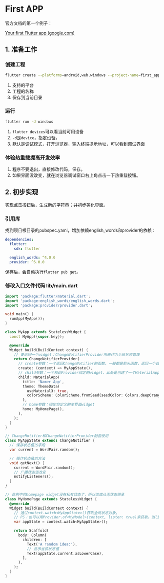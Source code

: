 # First APP

官方文档的第一个例子：  

[Your first Flutter app (google.com)](https://codelabs.developers.google.com/codelabs/flutter-codelab-first#0)

## 1. 准备工作
### 创建工程

```sh
flutter create --platforms=android,web,windows --project-name=first_app .
```

1. 支持的平台
2. 工程的名称
3. 保存到当前目录

### 运行

```sh
flutter run -d windows
```

1. `flutter devices`可以看当前可用设备
2. `-d`是`device`，指定设备。
3. 默认是调试模式，打开浏览器，输入终端提示地址，可以看到调试界面

### 体验热重载提高开发效率

1. 程序不要退出，直接修改代码，保存。
2. 如果界面没改变，就在浏览器调试窗口右上角点击一下热重载按钮。

## 2. 初步实现 

实现点击按钮后，生成新的字符串；并初步美化界面。

### 引用库

找到项目根目录的pubspec.yaml，增加依赖english_words和provider的依赖：
```yaml
dependencies:
  flutter:
    sdk: flutter

  english_words: ^4.0.0
  provider: ^6.0.0
```
保存后，会自动执行`flutter pub get`。

### 修改入口文件代码 lib/main.dart

```dart
import 'package:flutter/material.dart';
import 'package:english_words/english_words.dart';
import 'package:provider/provider.dart';

void main() {
  runApp(MyApp());
}

class MyApp extends StatelessWidget {
  const MyApp({super.key});

  @override
  Widget build(BuildContext context) {
    // 要返回一个widget；ChangeNotifierProvider用来作为全局状态管理
    return ChangeNotifierProvider(
      // create参数：一个返回ChangeNotifier的函数，一般都是箭头函数，返回一个自定义的状态对象
      create: (context) => MyAppState(),
      // child参数：一个和此Provider绑定的widget，此处是创建了一个MaterialApp
      child: MaterialApp(
        title: 'Namer App',
        theme: ThemeData(
          useMaterial3: true,
          colorScheme: ColorScheme.fromSeed(seedColor: Colors.deepOrange),
        ),
        // home参数：绑定自定义的主界面widget
        home: MyHomePage(),
      ),
    );
  }
}

// ChangeNotifier和ChangeNotifierProvider配套使用
class MyAppState extends ChangeNotifier {
  // 保存状态值的字段
  var current = WordPair.random();

  // 操作状态值的方法
  void getNext() {
    current = WordPair.random();
    // 广播状态值改变
    notifyListeners();
  }
}

// 此例中的homepage widget没有私有状态了，所以改成从无状态继承
class MyHomePage extends StatelessWidget {
  @override
  Widget build(BuildContext context) {
    // 通过context.watch<MyAppState>()获取全局状态对象。
    // PS：也可以用Provider.of<MyModel>(context, listen: true)来获取。当listen为false的时候，只取值不监听。
    var appState = context.watch<MyAppState>();

    return Scaffold(
      body: Column(
        children: [
          Text('A random idea:'),
          // 显示当前状态值
          Text(appState.current.asLowerCase),
        ],
      ),
    );
  }
}
```

